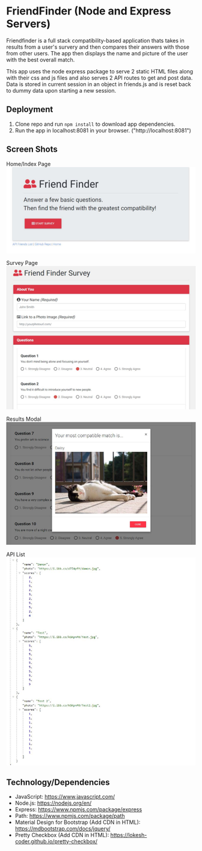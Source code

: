 # FriendFinder (Node and Express Servers)

Friendfinder is a full stack compatibility-based application thats takes in results from a user's survery and then compares their answers with those from other users. The app then displays the name and picture of the user with the best overall match. 

This app uses the node express package to serve 2 static HTML files along with their css and js files and also serves 2 API routes to get and post data. Data is stored in current session in an object in friends.js and is reset back to dummy data upon starting a new session.

## Deployment
1. Clone repo and run `npm install` to download app dependencies.
2. Run the app in localhost:8081 in your browser. ("http://localhost:8081")

## Screen Shots
Home/Index Page
![Home/Index Page](app/public/images/home.jpg)

Survey Page
![Survey Page](app/public/images/survey.jpg)

Results Modal
![Results Modal](app/public/images/results.jpg)

API List
![Results Modal](app/public/images/api.jpg)


## Technology/Dependencies 
* JavaScript: https://www.javascript.com/
* Node.js: https://nodejs.org/en/
* Express: https://www.npmjs.com/package/express
* Path: https://www.npmjs.com/package/path
* Material Design for Bootstrap (Add CDN in HTML): https://mdbootstrap.com/docs/jquery/
* Pretty Checkbox (Add CDN in HTML): https://lokesh-coder.github.io/pretty-checkbox/

